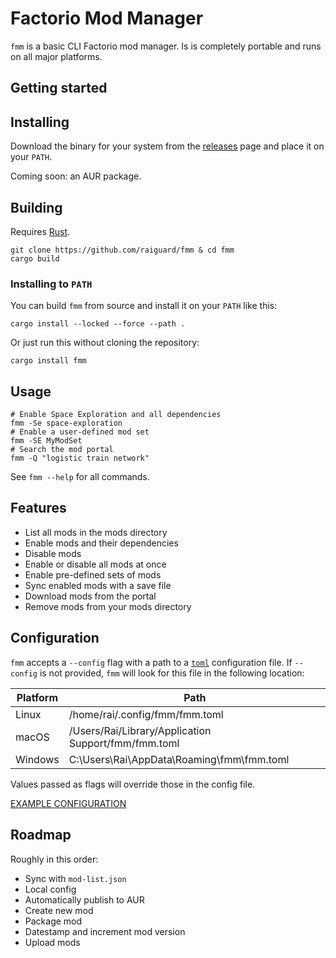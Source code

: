 # Factorio Mod Manager

`fmm` is a basic CLI Factorio mod manager. Is is completely portable and runs on all major platforms.

## Getting started

## Installing

Download the binary for your system from the [releases](https://github.com/raiguard/fmm/releases) page and place it on your `PATH`.

Coming soon: an AUR package.

## Building

Requires [Rust](https://rust-lang.org).

```
git clone https://github.com/raiguard/fmm & cd fmm
cargo build
```

### Installing to `PATH`

You can build `fmm` from source and install it on your `PATH` like this:

```
cargo install --locked --force --path .
```

Or just run this without cloning the repository:

```
cargo install fmm
```

## Usage

```
# Enable Space Exploration and all dependencies
fmm -Se space-exploration
# Enable a user-defined mod set
fmm -SE MyModSet
# Search the mod portal
fmm -Q "logistic train network"
```

See `fmm --help` for all commands.

## Features

- List all mods in the mods directory
- Enable mods and their dependencies
- Disable mods
- Enable or disable all mods at once
- Enable pre-defined sets of mods
- Sync enabled mods with a save file
- Download mods from the portal
- Remove mods from your mods directory

## Configuration

`fmm` accepts a `--config` flag with a path to a [`toml`](https://toml.io/en/) configuration file. If `--config` is not provided, `fmm` will look for this file in the following location:

| Platform | Path                                                |
| -------- | --------------------------------------------------- |
| Linux    | /home/rai/.config/fmm/fmm.toml                      |
| macOS    | /Users/Rai/Library/Application Support/fmm/fmm.toml |
| Windows  | C:\Users\Rai\AppData\Roaming\fmm\fmm.toml           |

Values passed as flags will override those in the config file.

[EXAMPLE CONFIGURATION](./fmm.toml)

## Roadmap

Roughly in this order:

- Sync with `mod-list.json`
- Local config
- Automatically publish to AUR
- Create new mod
- Package mod
- Datestamp and increment mod version
- Upload mods

